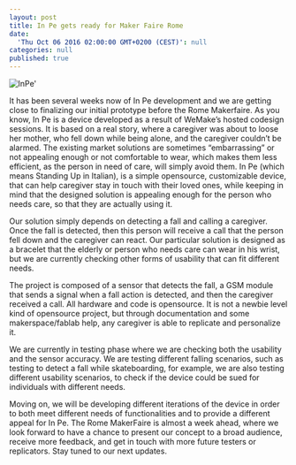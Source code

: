 ```yaml
---
layout: post
title: In Pe gets ready for Maker Faire Rome
date:
  'Thu Oct 06 2016 02:00:00 GMT+0200 (CEST)': null
categories: null
published: true
---
```


![InPe'](https://c2.staticflickr.com/6/5561/30399316971_da73568b2b_z.jpg)

It has been several weeks now of In Pe development and we are getting close to finalizing our initial prototype before the Rome Makerfaire.  As you know, In Pe is a device developed as a result of WeMake’s hosted codesign sessions. It is based on a real story, where a caregiver was about to loose her mother, who fell down while being alone, and the caregiver couldn’t be alarmed. The existing market solutions are sometimes “embarrassing” or not appealing enough or not comfortable to wear, which makes them less efficient, as the person in need of care, will simply avoid them. In Pe (which means Standing Up
in Italian), is a simple opensource, customizable device, that can help caregiver stay in touch with their loved ones, while keeping in mind that the designed solution is appealing enough for the person who needs care, so that they are actually using it.

Our solution simply depends on detecting a fall and calling a caregiver. Once the fall is detected, then this person will receive a call that the person fell down and the caregiver can react.   Our particular solution is  designed as a bracelet that the elderly or person who needs care can wear in his wrist, but we are currently checking other forms of usability that can fit different needs.

The project is composed of a sensor that detects the fall, a GSM module that sends a signal when a fall action is detected, and then the caregiver received a call.   All hardware and code is opensource.  It is not a newbie level kind of opensource project, but through documentation and some makerspace/fablab help, any caregiver is able to replicate and personalize it.

We are currently in testing phase where we are checking both the usability and the sensor accuracy.   We are testing different falling scenarios, such as testing to detect a fall while skateboarding, for example, we are also testing different usability scenarios, to check if the device could be sued for individuals with different needs.

Moving on, we will be developing different iterations of the device in order to both meet different needs of functionalities and to provide a different appeal for In Pe.  The Rome MakerFaire is almost a week ahead, where we look forward to have a chance to present our concept to a broad audience, receive more feedback, and get in touch with more future testers or replicators. Stay tuned to our next updates.
